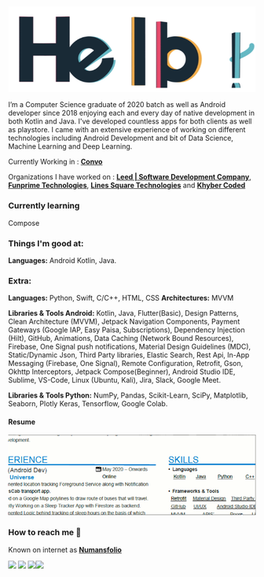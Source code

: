 ![**Hello there**](https://github.com/iNuman/GitHubStats/blob/master/hello.gif "Header")

I’m a Computer Science graduate of 2020 batch as well as Android developer since 2018 enjoying each and every day of native development in both Kotlin and Java. I've developed countless apps for both clients as well as playstore. I came with an extensive experience of working on different technologies including Android Development and bit of Data Science, Machine Learning and Deep Learning.

Currently Working in : [**Convo**](https://www.convo.com)

Organizations I have worked on :  [**Leed | Software Development Company**](https://www.leeddev.io/), [**Funprime Technologies**](https://funprimetechnology.com/),  [**Lines Square Technologies**](https://linesquaretech.com/) and [**Khyber Coded**](http://khybercoded.com/)  

### Currently learning
Compose

### Things I'm good at:
**Languages:** Android Kotlin, Java.
### Extra:
**Languages:** Python, Swift, C/C++, HTML, CSS
**Architectures:** MVVM

**Libraries & Tools Android:** Kotlin, Java, Flutter(Basic), Design Patterns, Clean Architecture (MVVM), Jetpack Navigation Components, Payment Gateways (Google IAP, Easy Paisa, Subscriptions), Dependency Injection (Hilt), GitHub, Animations, Data Caching (Network Bound Resources), Firebase, One Signal push notifications, Material Design Guidelines (MDC), Static/Dynamic Json, Third Party libraries, Elastic Search, Rest Api, In-App Messaging (Firebase, One Signal), Remote Configuration, Retrofit, Gson, Okhttp Interceptors, Jetpack Compose(Beginner), Android Studio IDE, Sublime, VS-Code, Linux (Ubuntu, Kali), Jira, Slack, Google Meet.

**Libraries & Tools Python:** NumPy, Pandas, Scikit-Learn, SciPy, Matplotlib, Seaborn, Plotly Keras, Tensorflow, Google Colab.

#### Resume
[![**Resume**](https://github.com/iNuman/GitHubStats/blob/master/Resume.gif)](https://drive.google.com/file/d/1TbJPPSRU12RZwwsD_pGJDUm-wwDEMW6W/view?usp=sharing)


### How to reach me 📱
Known on internet as [**Numansfolio**](https://www.numansfolio.ml/) 

[<img target="_blank" src="https://img.icons8.com/cotton/64/000000/whatsapp--v4.png"/>](https://wa.me/923127746663) [<img target="_blank" src="https://img.icons8.com/doodle/64/000000/skype--v1.png"/>](https://join.skype.com/invite/UUZ8rtYW9Z0l) [<img target="_blank" src="https://img.icons8.com/doodle/64/000000/linkedin-circled.png"/>](https://www.linkedin.com/in/-inuman/)[<img target="_blank" src="https://img.icons8.com/doodle/64/000000/instagram.png"/>](https://www.instagram.com/inoumn/)



